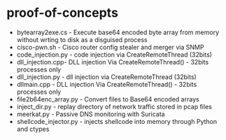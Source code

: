 # proof-of-concepts

* bytearray2exe.cs - Execute base64 encoded byte array from memory without wrting to disk as a disguised process
* cisco-pwn.sh - Cisco router config stealer and merger via SNMP
* code_injection.py - code injection via CreateRemoteThread (32bits)
* dll_injection.cpp- DLL injection Via CreateRemoteThread() - 32bits processes only
* dll_injection.py - dll injection via CreateRemoteThread (32bits)
* dllmain.cpp - DLL injection Via CreateRemoteThread() - 32bits processes only
* file2b64enc_array.py - Convert files to Base64 encoded arrays
* inject_dir.py - replay directory of network traffic stored in pcap files
* meerkat.py - Passive DNS monitoring with Suricata
* shellcode_injector.py - injects shellcode into memory through Python and ctypes
